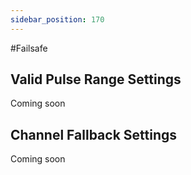 ```yaml
---
sidebar_position: 170
---
```


#Failsafe

## Valid Pulse Range Settings
Coming soon
## Channel Fallback Settings
Coming soon
